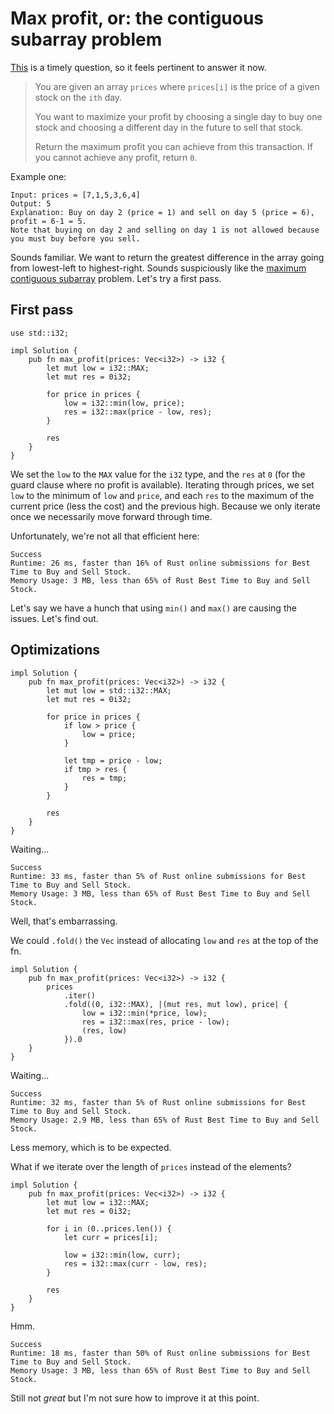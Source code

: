 # Max profit, or: the contiguous subarray problem

[This](https://leetcode.com/problems/best-time-to-buy-and-sell-stock/) is a timely question, so it feels pertinent to answer it now.

> You are given an array `prices` where `prices[i]` is the price of a given stock on the `ith` day.
>
> You want to maximize your profit by choosing a single day to buy one stock and choosing a different day in the future to sell that stock.
>
> Return the maximum profit you can achieve from this transaction. If you cannot achieve any profit, return `0`.

Example one:

```
Input: prices = [7,1,5,3,6,4]
Output: 5
Explanation: Buy on day 2 (price = 1) and sell on day 5 (price = 6), profit = 6-1 = 5.
Note that buying on day 2 and selling on day 1 is not allowed because you must buy before you sell.
```

Sounds familiar. We want to return the greatest difference in the array going from lowest-left to highest-right. Sounds suspiciously like the [maximum contiguous subarray](https://en.wikipedia.org/wiki/Maximum_subarray_problem) problem. Let's try a first pass.

## First pass

```
use std::i32;

impl Solution {
    pub fn max_profit(prices: Vec<i32>) -> i32 {
        let mut low = i32::MAX;
        let mut res = 0i32;

        for price in prices {
            low = i32::min(low, price);
            res = i32::max(price - low, res);
        }

        res
    }
}
```

We set the `low` to the `MAX` value for the `i32` type, and the `res` at `0` (for the guard clause where no profit is available). Iterating through prices, we set `low` to the minimum of `low` and `price`, and each `res` to the maximum of the current price (less the cost) and the previous high. Because we only iterate once we necessarily move forward through time.

Unfortunately, we're not all that efficient here:

```
Success
Runtime: 26 ms, faster than 16% of Rust online submissions for Best Time to Buy and Sell Stock.
Memory Usage: 3 MB, less than 65% of Rust Best Time to Buy and Sell Stock.
```

Let's say we have a hunch that using `min()` and `max()` are causing the issues. Let's find out.

## Optimizations

```
impl Solution {
    pub fn max_profit(prices: Vec<i32>) -> i32 {
        let mut low = std::i32::MAX;
        let mut res = 0i32;

        for price in prices {
            if low > price {
                low = price;
            }

            let tmp = price - low;
            if tmp > res {
                res = tmp;
            }
        }

        res
    }
}
```

Waiting...

```
Success
Runtime: 33 ms, faster than 5% of Rust online submissions for Best Time to Buy and Sell Stock.
Memory Usage: 3 MB, less than 65% of Rust Best Time to Buy and Sell Stock.
```

Well, that's embarrassing.

We could `.fold()` the `Vec` instead of allocating `low` and `res` at the top of the fn.

```
impl Solution {
    pub fn max_profit(prices: Vec<i32>) -> i32 {
        prices
            .iter()
            .fold((0, i32::MAX), |(mut res, mut low), price| {
                low = i32::min(*price, low);
                res = i32::max(res, price - low);
                (res, low)
            }).0
    }
}
```

Waiting...

```
Success
Runtime: 32 ms, faster than 5% of Rust online submissions for Best Time to Buy and Sell Stock.
Memory Usage: 2.9 MB, less than 65% of Rust Best Time to Buy and Sell Stock.
```

Less memory, which is to be expected.

What if we iterate over the length of `prices` instead of the elements?

```
impl Solution {
    pub fn max_profit(prices: Vec<i32>) -> i32 {
        let mut low = i32::MAX;
        let mut res = 0i32;

        for i in (0..prices.len()) {
            let curr = prices[i];

            low = i32::min(low, curr);
            res = i32::max(curr - low, res);
        }

        res
    }
}
```

Hmm.

```
Success
Runtime: 18 ms, faster than 50% of Rust online submissions for Best Time to Buy and Sell Stock.
Memory Usage: 3 MB, less than 65% of Rust Best Time to Buy and Sell Stock.
```

Still not _great_ but I'm not sure how to improve it at this point.
